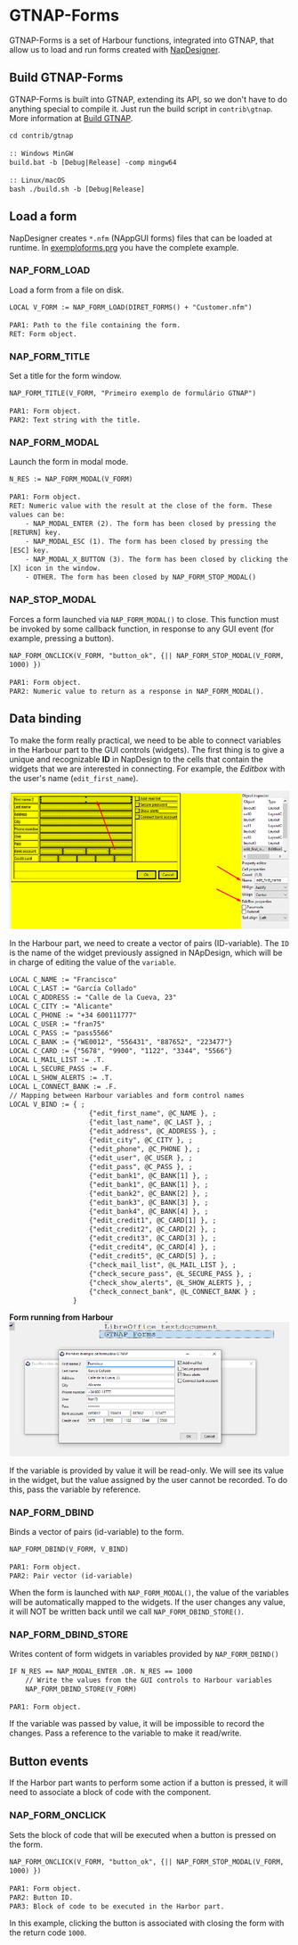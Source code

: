 # GTNAP-Forms

GTNAP-Forms is a set of Harbour functions, integrated into GTNAP, that allow us to load and run forms created with [NapDesigner](./Readme.md).

## Build GTNAP-Forms

GTNAP-Forms is built into GTNAP, extending its API, so we don't have to do anything special to compile it. Just run the build script in `contrib\gtnap`. More information at [Build GTNAP](../Readme.md#build-gtnap).

```
cd contrib/gtnap

:: Windows MinGW
build.bat -b [Debug|Release] -comp mingw64

:: Linux/macOS
bash ./build.sh -b [Debug|Release]
```
## Load a form

NapDesigner creates `*.nfm` (NAppGUI forms) files that can be loaded at runtime. In [exemploforms.prg](../tests/cuademo/gtnap_cualib/exemploforms.prg) you have the complete example.

### NAP_FORM_LOAD

Load a form from a file on disk.

```
LOCAL V_FORM := NAP_FORM_LOAD(DIRET_FORMS() + "Customer.nfm")

PAR1: Path to the file containing the form.
RET: Form object.
```

### NAP_FORM_TITLE

Set a title for the form window.

```
NAP_FORM_TITLE(V_FORM, "Primeiro exemplo de formulário GTNAP")

PAR1: Form object.
PAR2: Text string with the title.
```
### NAP_FORM_MODAL

Launch the form in modal mode.

```
N_RES := NAP_FORM_MODAL(V_FORM)

PAR1: Form object.
RET: Numeric value with the result at the close of the form. These values ​​can be:
    - NAP_MODAL_ENTER (2). The form has been closed by pressing the [RETURN] key.
    - NAP_MODAL_ESC (1). The form has been closed by pressing the [ESC] key.
    - NAP_MODAL_X_BUTTON (3). The form has been closed by clicking the [X] icon in the window.
    - OTHER. The form has been closed by NAP_FORM_STOP_MODAL()
```

### NAP_STOP_MODAL

Forces a form launched via `NAP_FORM_MODAL()` to close. This function must be invoked by some callback function, in response to any GUI event (for example, pressing a button).

```
NAP_FORM_ONCLICK(V_FORM, "button_ok", {|| NAP_FORM_STOP_MODAL(V_FORM, 1000) })

PAR1: Form object.
PAR2: Numeric value to return as a response in NAP_FORM_MODAL().
```
## Data binding

To make the form really practical, we need to be able to connect variables in the Harbour part to the GUI controls (widgets). The first thing is to give a unique and recognizable **ID** in NapDesign to the cells that contain the widgets that we are interested in connecting. For example, the _Editbox_ with the user's name (`edit_first_name`).

![control_id](./images/control_id.png)

In the Harbour part, we need to create a vector of pairs (ID-variable). The `ID` is the name of the widget previously assigned in NApDesign, which will be in charge of editing the value of the `variable`.

```
LOCAL C_NAME := "Francisco"
LOCAL C_LAST := "García Collado"
LOCAL C_ADDRESS := "Calle de la Cueva, 23"
LOCAL C_CITY := "Alicante"
LOCAL C_PHONE := "+34 600111777"
LOCAL C_USER := "fran75"
LOCAL C_PASS := "pass5566"
LOCAL C_BANK := {"WE0012", "556431", "887652", "223477"}
LOCAL C_CARD := {"5678", "9900", "1122", "3344", "5566"}
LOCAL L_MAIL_LIST := .T.
LOCAL L_SECURE_PASS := .F.
LOCAL L_SHOW_ALERTS := .T.
LOCAL L_CONNECT_BANK := .F.
// Mapping between Harbour variables and form control names
LOCAL V_BIND := { ;
                    {"edit_first_name", @C_NAME }, ;
                    {"edit_last_name", @C_LAST }, ;
                    {"edit_address", @C_ADDRESS }, ;
                    {"edit_city", @C_CITY }, ;
                    {"edit_phone", @C_PHONE }, ;
                    {"edit_user", @C_USER }, ;
                    {"edit_pass", @C_PASS }, ;
                    {"edit_bank1", @C_BANK[1] }, ;
                    {"edit_bank1", @C_BANK[1] }, ;
                    {"edit_bank2", @C_BANK[2] }, ;
                    {"edit_bank3", @C_BANK[3] }, ;
                    {"edit_bank4", @C_BANK[4] }, ;
                    {"edit_credit1", @C_CARD[1] }, ;
                    {"edit_credit2", @C_CARD[2] }, ;
                    {"edit_credit3", @C_CARD[3] }, ;
                    {"edit_credit4", @C_CARD[4] }, ;
                    {"edit_credit5", @C_CARD[5] }, ;
                    {"check_mail_list", @L_MAIL_LIST }, ;
                    {"check_secure_pass", @L_SECURE_PASS }, ;
                    {"check_show_alerts", @L_SHOW_ALERTS }, ;
                    {"check_connect_bank", @L_CONNECT_BANK } ;
                }
```

**Form running from Harbour**
![form_running](./images/form_harbour.png)

If the variable is provided by value it will be read-only. We will see its value in the widget, but the value assigned by the user cannot be recorded. To do this, pass the variable by reference.

### NAP_FORM_DBIND

Binds a vector of pairs (id-variable) to the form.

```
NAP_FORM_DBIND(V_FORM, V_BIND)

PAR1: Form object.
PAR2: Pair vector (id-variable)
```

When the form is launched with `NAP_FORM_MODAL()`, the value of the variables will be automatically mapped to the widgets. If the user changes any value, it will NOT be written back until we call `NAP_FORM_DBIND_STORE()`.

### NAP_FORM_DBIND_STORE

Writes content of form widgets in variables provided by `NAP_FORM_DBIND()`

```
IF N_RES == NAP_MODAL_ENTER .OR. N_RES == 1000
    // Write the values from the GUI controls to Harbour variables
    NAP_FORM_DBIND_STORE(V_FORM)

PAR1: Form object.
```

If the variable was passed by value, it will be impossible to record the changes. Pass a reference to the variable to make it read/write.

## Button events

If the Harbor part wants to perform some action if a button is pressed, it will need to associate a block of code with the component.

### NAP_FORM_ONCLICK

Sets the block of code that will be executed when a button is pressed on the form.

```
NAP_FORM_ONCLICK(V_FORM, "button_ok", {|| NAP_FORM_STOP_MODAL(V_FORM, 1000) })

PAR1: Form object.
PAR2: Button ID.
PAR3: Block of code to be executed in the Harbor part.
```

In this example, clicking the button is associated with closing the form with the return code `1000`.
